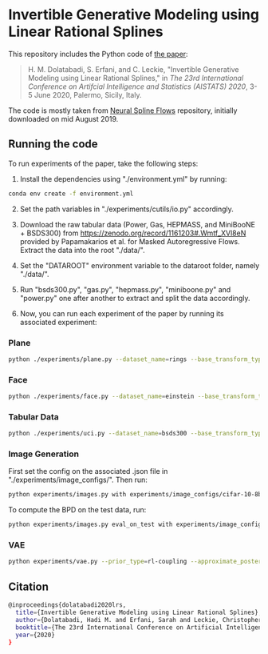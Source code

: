 # Invertible Generative Modeling using Linear Rational Splines

This repository includes the Python code of [the paper](https://arxiv.org/abs/2001.05168):

> H. M. Dolatabadi, S. Erfani, and C. Leckie, "Invertible Generative Modeling using Linear Rational Splines," in _The 23rd International Conference on Artifcial Intelligence and Statistics (AISTATS) 2020_, 3-5 June 2020, Palermo, Sicily, Italy.

The code is mostly taken from [Neural Spline Flows](https://github.com/bayesiains/nsf) repository, initially downloaded on mid August 2019.

## Running the code

To run experiments of the paper, take the following steps:

1. Install the dependencies using "./environment.yml" by running:
```bash
conda env create -f environment.yml
```

2. Set the path variables in "./experiments/cutils/io.py" accordingly.

3. Download the raw tabular data (Power, Gas, HEPMASS, and MiniBooNE + BSDS300) from https://zenodo.org/record/1161203#.Wmtf_XVl8eN provided by Papamakarios et al. for Masked Autoregressive Flows. Extract the data into the root "./data/".

4. Set the "DATAROOT" environment variable to the dataroot folder, namely "./data/".

5. Run "bsds300.py", "gas.py", "hepmass.py", "miniboone.py" and "power.py" one after another to extract and split the data accordingly.

6. Now, you can run each experiment of the paper by running its associated experiment:

### Plane
```bash
python ./experiments/plane.py --dataset_name=rings --base_transform_type=rl-coupling
```

### Face
```bash
python ./experiments/face.py --dataset_name=einstein --base_transform_type=rl
```

### Tabular Data
```bash
python ./experiments/uci.py --dataset_name=bsds300 --base_transform_type=rl-coupling --tail_bound=3 --num_bins=8
```

### Image Generation
First set the config on the associated .json file in "./experiments/image_configs/". Then run:
```bash
python experiments/images.py with experiments/image_configs/cifar-10-8bit-RL.json
```

To compute the BPD on the test data, run:
```bash
python experiments/images.py eval_on_test with experiments/image_configs/cifar-10-8bit-RL.json flow_checkpoint='<saved_checkpoint>'
```

### VAE
```bash
python experiments/vae.py --prior_type=rl-coupling --approximate_posterior_type=rl-coupling
```

## Citation
```bash
@inproceedings{dolatabadi2020lrs,
  title={Invertible Generative Modeling using Linear Rational Splines},
  author={Dolatabadi, Hadi M. and Erfani, Sarah and Leckie, Christopher},
  booktitle={The 23rd International Conference on Artificial Intelligence and Statistics (AISTATS)},
  year={2020}
}
```
